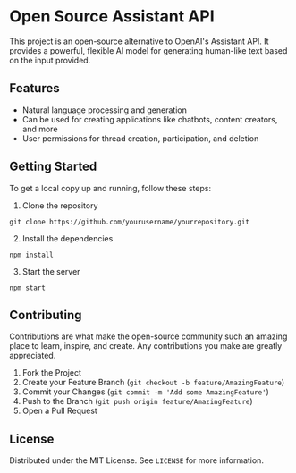 # Open Source Assistant API

This project is an open-source alternative to OpenAI's Assistant API. It provides a powerful, flexible AI model for generating human-like text based on the input provided.

## Features

- Natural language processing and generation
- Can be used for creating applications like chatbots, content creators, and more
- User permissions for thread creation, participation, and deletion

## Getting Started

To get a local copy up and running, follow these steps:

1. Clone the repository

```
git clone https://github.com/yourusername/yourrepository.git
```

2. Install the dependencies

```
npm install

```

3. Start the server

```
npm start
```

## Contributing

Contributions are what make the open-source community such an amazing place to learn, inspire, and create. Any contributions you make are greatly appreciated.

1. Fork the Project
2. Create your Feature Branch (`git checkout -b feature/AmazingFeature`)
3. Commit your Changes (`git commit -m 'Add some AmazingFeature'`)
4. Push to the Branch (`git push origin feature/AmazingFeature`)
5. Open a Pull Request

## License

Distributed under the MIT License. See `LICENSE` for more information.
